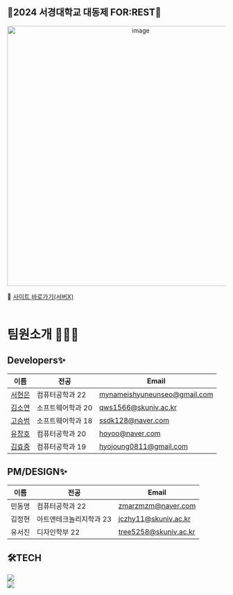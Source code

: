 ## 🌲2024 서경대학교 대동제 FOR:REST🌲


<div align="center">
<img alt="image" width="600"  src="https://github.com/LikeLion-SKU/12th-SKUNIV-Festival-Front/assets/126397025/ccbf0cfb-1063-45d0-bf07-395ce0d5ab85">
</div>
    

🔗 [사이트 바로가기(서버X)](https://2024skufestival.site/) <br/>
<br/>

# 팀원소개 🙋🏻‍♀️
## Developers✨

| 이름                                         | 전공           | Email                |
| -------------------------------------------- | --------------  | -------------------- |
| [서현은](https://github.com/hyuneu-n)       | 컴퓨터공학과 22  | mynameishyuneunseo@gmail.com |
| [김소연](https://github.com/kssosoy)  | 소프트웨어학과 20      | qws1566@skuniv.ac.kr |
| [고승범](https://github.com/seongbe) | 소프트웨어학과 18      | ssdk128@naver.com |
| [유창호](https://github.com/ChangHoYu) | 컴퓨터공학과 20      | hoyoo@naver.com |
| [김효중](https://github.com/hn7093) | 컴퓨터공학과 19      | hyojoung0811@gmail.com |

## PM/DESIGN✨
| 이름                                         | 전공           | Email                |
| -------------------------------------------- | --------------  | -------------------- |
| 민동명| 컴퓨터공학과 22  | zmarzmzm@naver.com |
| 김정현| 아트앤테크놀리지학과 23      | jczhy11@skuniv.ac.kr |
| 유서진| 디자인학부 22      | tree5258@skuniv.ac.kr |

## 🛠️TECH
<img src="https://img.shields.io/badge/react-61DAFB?style=for-the-badge&logo=react&logoColor=black"><br/>
<img src="https://img.shields.io/badge/spring-6DB33F?style=for-the-badge&logo=spring&logoColor=white"> 
